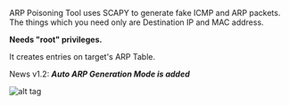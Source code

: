 ARP Poisoning Tool uses SCAPY to generate fake ICMP and ARP packets.
The things which you need only are Destination IP and MAC address.

**Needs "root" privileges.**

It creates entries on target's ARP Table.

News v1.2:
***Auto ARP Generation Mode is added***

![alt tag](https://emreovunc.com/projects/ARP-Poisoning.jpeg)
